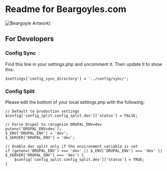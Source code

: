 # Readme for Beargoyles.com

![Beargoyle Artwork]([https://beargoyles.com/sites/default/files/styles/large/public/2025-01/2024-01-14-14.27.13-v3-oil.png.webp))

## For Developers

### Config Sync
Find this line in your settings.php and uncomment it. Then update it to show this:

```
$settings['config_sync_directory'] = '../config/sync/';
```

### Config Split
Please edit the bottom of your local settings.php with the following:

```
// Default to production settings
$config['config_split.config_split.dev']['status'] = FALSE;

// Force Drupal to recognize DRUPAL_ENV=dev
putenv('DRUPAL_ENV=dev');
$_ENV['DRUPAL_ENV'] = 'dev';
$_SERVER['DRUPAL_ENV'] = 'dev';

// Enable dev split only if the environment variable is set
if (getenv('DRUPAL_ENV') === 'dev' || $_ENV['DRUPAL_ENV'] === 'dev' || $_SERVER['DRUPAL_ENV'] === 'dev') {
    $config['config_split.config_split.dev']['status'] = TRUE;
}
```
